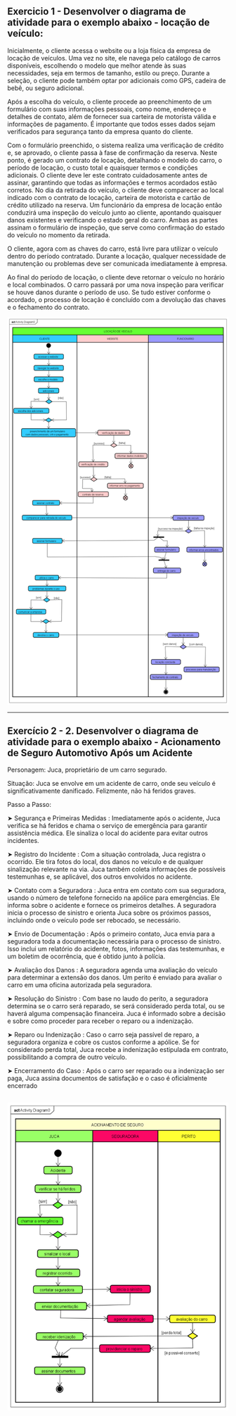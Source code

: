## Exercicio 1 - Desenvolver o diagrama de atividade para o exemplo abaixo - locação de veículo:

Inicialmente, o cliente acessa o website ou a loja física da empresa de locação de veículos. Uma vez no site, ele navega pelo catálogo de carros disponíveis, escolhendo o modelo que melhor atende às suas necessidades, seja em termos de tamanho, estilo ou preço. Durante a seleção, o cliente pode também optar por adicionais como GPS, cadeira de bebê, ou seguro adicional.

Após a escolha do veículo, o cliente procede ao preenchimento de um formulário com suas informações pessoais, como nome, endereço e detalhes de contato, além de fornecer sua carteira de motorista válida e informações de pagamento. É importante que todos esses dados sejam verificados para segurança tanto da empresa quanto do cliente.

Com o formulário preenchido, o sistema realiza uma verificação de crédito e, se aprovado, o cliente passa à fase de confirmação da reserva. Neste ponto, é gerado um contrato de locação, detalhando o modelo do carro, o período de locação, o custo total e quaisquer termos e condições adicionais. O cliente deve ler este contrato cuidadosamente antes de assinar, garantindo que todas as informações e termos acordados estão corretos.
No dia da retirada do veículo, o cliente deve comparecer ao local indicado com o contrato de locação, carteira de motorista e cartão de crédito utilizado na reserva. Um funcionário da empresa de locação então conduzirá uma inspeção do veículo junto ao cliente, apontando quaisquer danos existentes e verificando o estado geral do carro. Ambas as partes assinam o formulário de inspeção, que serve como confirmação do estado do veículo no momento da retirada.

O cliente, agora com as chaves do carro, está livre para utilizar o veículo dentro do período contratado. Durante a locação, qualquer necessidade de manutenção ou problemas deve ser comunicada imediatamente à empresa.

Ao final do período de locação, o cliente deve retornar o veículo no horário e local combinados. O carro passará por uma nova inspeção para verificar se houve danos durante o período de uso. Se tudo estiver conforme o acordado, o processo de locação é concluído com a devolução das chaves e o fechamento do contrato.

![diagramas](https://github.com/vanessacezarn/3_Semestre/blob/ce8984231a6bec94ce1630b039b22e788961e942/Engenharia%20e%20Requisitos%20de%20Software/imagens/aula_10/exerc01.png)

---

## Exercício 2 - 2.	Desenvolver o diagrama de atividade para o exemplo abaixo - Acionamento de Seguro Automotivo Após um Acidente

Personagem: Juca, proprietário de um carro segurado.

Situação: Juca se envolve em um acidente de carro, onde seu veículo é significativamente danificado. Felizmente, não há feridos graves.

Passo a Passo:

➤ Segurança e Primeiras Medidas : Imediatamente após o acidente, Juca verifica se há feridos e chama o serviço de emergência para garantir assistência médica. Ele sinaliza o local do acidente para evitar outros incidentes.
  
➤ Registro do Incidente : Com a situação controlada, Juca registra o ocorrido. Ele tira fotos do local, dos danos no veículo e de qualquer sinalização relevante na via. Juca também coleta informações de possíveis testemunhas e, se aplicável, dos outros envolvidos no acidente.

➤	Contato com a Seguradora : Juca entra em contato com sua seguradora, usando o número de telefone fornecido na apólice para emergências. Ele informa sobre o acidente e fornece os primeiros detalhes. A seguradora inicia o processo de sinistro e orienta Juca sobre os próximos passos, incluindo onde o veículo pode ser rebocado, se necessário.

➤	Envio de Documentação :	Após o primeiro contato, Juca envia para a seguradora toda a documentação necessária para o processo de sinistro. Isso inclui um relatório do acidente, fotos, informações das testemunhas, e um boletim de ocorrência, que é obtido junto à polícia.

➤	Avaliação dos Danos : A seguradora agenda uma avaliação do veículo para determinar a extensão dos danos. Um perito é enviado para avaliar o carro em uma oficina autorizada pela seguradora.

➤	Resolução do Sinistro : Com base no laudo do perito, a seguradora determina se o carro será reparado, se será considerado perda total, ou se haverá alguma compensação financeira. Juca é informado sobre a decisão e sobre como proceder para receber o reparo ou a indenização.

➤ Reparo ou Indenização : Caso o carro seja passível de reparo, a seguradora organiza e cobre os custos conforme a apólice. Se for considerado perda total, Juca recebe a indenização estipulada em contrato, possibilitando a compra de outro veículo.

➤ Encerramento do Caso : Após o carro ser reparado ou a indenização ser paga, Juca assina documentos de satisfação e o caso é oficialmente encerrado

![diagramas](https://github.com/vanessacezarn/3_Semestre/blob/d3c4e2a24bf319d68aa7309ab75d77eecb34b6ab/Engenharia%20e%20Requisitos%20de%20Software/imagens/aula_10/exercicio02.png)
---






